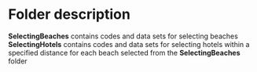 # Folder description

**SelectingBeaches** contains codes and data sets for selecting beaches
**SelectingHotels** contains codes and data sets for selecting hotels within a specified distance for each beach selected from the **SelectingBeaches** folder